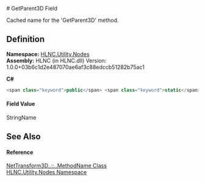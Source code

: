 ﻿<document xml:space="preserve">
<file name="F_HLNC_Utility_Nodes_NetTransform3D_MethodName_GetParent3D" /># GetParent3D Field<span id="PageHeader"> </span>


Cached name for the 'GetParent3D' method.

<SectionTitle xml:space="preserve">

## Definition
</SectionTitle>**Namespace:** <a href="N_HLNC_Utility_Nodes">HLNC.Utility.Nodes</a>  
**Assembly:** HLNC (in HLNC.dll) Version: 1.0.0+03b6c1d2e487070ae6af3c88edccb51282b75ac1

**C#**
``` C#
<span class="keyword">public</span> <span class="keyword">static</span> <span class="keyword">readonly</span> <span class="identifier">StringName</span> <span class="identifier">GetParent3D</span>
```

<SectionTitle xml:space="preserve">

#### Field Value
</SectionTitle><span class="noLink">StringName</span><SectionTitle xml:space="preserve">

## See Also
<span id="seeAlso"> </span></SectionTitle><SectionTitle xml:space="preserve">

#### Reference
</SectionTitle><a href="T_HLNC_Utility_Nodes_NetTransform3D_MethodName">NetTransform3D<span class="languageSpecificText"><span class="cs">.</span><span class="vb">.</span><span class="cpp">::</span><span class="nu">.</span><span class="fs">.</span></span>MethodName Class</a>  
<a href="N_HLNC_Utility_Nodes">HLNC.Utility.Nodes Namespace</a>  
</document>